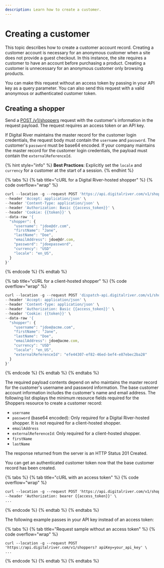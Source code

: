 ```yaml
---
description: Learn how to create a customer.
---
```


# Creating a customer

This topic describes how to create a customer account record. Creating a customer account is necessary for an anonymous customer when a site does not provide a guest checkout. In this instance, the site requires a customer to have an account before purchasing a product. Creating a customer is unnecessary for an anonymous customer only browsing products.

You can make this request without an access token by passing in your API key as a query parameter. You can also send this request with a valid anonymous or authenticated customer token.

## Creating a shopper

Send a [POST /v1/shoppers](https://www.digitalriver.com/docs/commerce-shopper-api/#tag/Shoppers/paths/\~1v1\~1shoppers/post) request with the customer's information in the request payload. The request requires an access token or an API key.&#x20;

If Digital River maintains the master record for the customer login credentials, the request body must contain the `username` and `password`. The customer's `password` must be base64 encoded. If your company maintains the master record for the customer login credentials, the payload must contain the `externalReferenceId`.

{% hint style="info" %}
**Best Practices**: Explicitly set the `locale` and `currency` for a customer at the start of a session.
{% endhint %}

{% tabs %}
{% tab title="cURL for a Digital River-hosted shopper" %}
{% code overflow="wrap" %}
```javascript
curl --location -g --request POST 'https://api.digitalriver.com/v1/shoppers' \
--header 'Accept: application/json' \
--header 'Content-Type: application/json' \
--header 'Authorization: Basic {{access_token}}' \
--header 'Cookie: {{token}}' \
--data-raw '{
  "shopper": {
    "username": "jdoe@dr.com",
    "firstName": "Jane",
    "lastName": "Doe",
    "emailAddress": jdoe@dr.com,
    "password": "jdoepassword",
    "currency": "USD"    
    "locale": "en_US",
  }
}'
```
{% endcode %}
{% endtab %}

{% tab title="cURL for a client-hosted shopper" %}
{% code overflow="wrap" %}
```javascript
curl --location -g --request POST 'dispatch-api.digitalriver.com/v1/shoppers' \
--header 'Accept: application/json' \
--header 'Content-Type: application/json' \
--header 'Authorization: Basic {{access_token}}' \
--header 'Cookie: {{token}}' \
--data-raw '{
  "shopper": {
    "username": "jdoe@acme.com",
    "firstName": "Jane",
    "lastName": "Doe",
    "emailAddress": jdoe@acme.com,
    "currency": "USD"    
    "locale": "en_US",
    "externalReferenceId": "efe44307-ef82-46ed-bef4-e87ebec2ba28"
  }
}'
```
{% endcode %}
{% endtab %}
{% endtabs %}

The required payload contents depend on who maintains the master record for the customer's username and password information. The base customer account information includes the customer's name and email address. The following list displays the minimum resource fields required for the Shoppers resource to create a customer record:

* `username`
* `password` (base64 encoded): Only required for a Digital River-hosted shopper. It is not required for a client-hosted shopper.
* `emailAddress`
* `externalReferenceId`: Only required for a client-hosted shopper.
* `firstName`
* `lastName`

The response returned from the server is an HTTP Status 201 Created.

You can get an authenticated customer token now that the base customer record has been created.

{% tabs %}
{% tab title="cURL with an access token" %}
{% code overflow="wrap" %}
```html
curl --location -g --request POST 'https://api.digitalriver.com/v1/shoppers' \
--header 'Authorization: bearer {{access_token}}' \ 
...
```
{% endcode %}
{% endtab %}
{% endtabs %}

The following example passes in your API key instead of an access token:

{% tabs %}
{% tab title="Request sample without an access token" %}
{% code overflow="wrap" %}
```http
curl --location -g --request POST 'https://api.digitalriver.com/v1/shoppers? apiKey=your_api_key' \ 
...
```
{% endcode %}
{% endtab %}
{% endtabs %}



